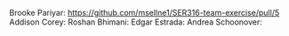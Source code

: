 Brooke Pariyar: https://github.com/msellne1/SER316-team-exercise/pull/5
Addison Corey:
Roshan Bhimani:
Edgar Estrada:
Andrea Schoonover: 

